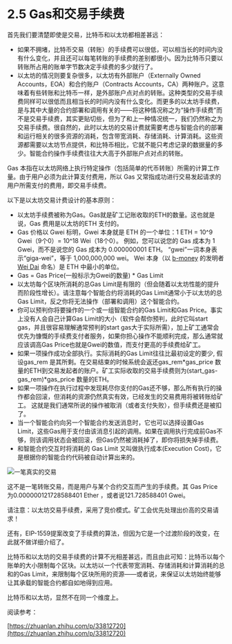 # 2.5 Gas和交易手续费

首先我们要清楚即使是交易，比特币和以太坊都相差甚远：

* 如果不拥堵，比特币交易（转账）的手续费可以很低，可以相当长的时间内没有什么变化，并且还可以每笔转账的手续费的差别都很小。因为比特币只要以转账所占用的账单字节数决定手续费的多少就行了。
* 以太坊的情况则要复杂很多，以太坊有外部账户（Externally Owned Accounts，EOA）和合约账户（Contracts Accounts，CA）两种账户。这意味着有些转账和比特币一样，是外部账户点对点的转账。这种类型的交易手续费同样可以很低而且相当长的时间内没有什么变化。而更多的以太坊手续费，是与其中大量的合约部署和调用有关的——将这种情况称之为“操作手续费”而不是交易手续费，其实更贴切些，但为了和上一种情况统一，我们仍然称之为交易手续费。很自然的，此时以太坊的交易计费就需要考虑与智能合约的部署和运行相关的很多资源的消耗，包含带宽消耗、存储消耗、计算消耗。这些资源都需要以太坊节点提供，和比特币相比，它就不能只考虑记录的数据量的多少。智能合约操作手续费往往大大高于外部账户点对点的转账。

Gas 本指在以太坊网络上执行特定操作（包括简单的代币转账）所需的计算工作量。由于用户必须为此计算支付费用，所以 Gas 又常指成功进行交易发起请求的用户所需支付的费用，即交易手续费。

以下是以太坊交易计费设计的基本原则：

* 以太坊手续费被称为Gas。Gas就是矿工记账收取的ETH的数量。这也就是说，Gas 费用是以太坊的ETH 支付的。
* Gas 价格以 Gwei 标明，Gwei 本身就是 ETH 的一个单位：1 ETH = 10^9 Gwei（9个0）= 10^18 Wei（18个0）。 例如，您可以说您的 Gas 成本为 1 Gwei，而不是说您的 Gas 成本为 0.000000001 ETH。 “gwei”一词本身表示“giga-wei”，等于 1,000,000,000 wei。 Wei 本身（以 [b-money](https://www.investopedia.com/terms/b/bmoney.asp) 的发明者 [Wei Dai](https://wikipedia.org/wiki/Wei\_Dai) 命名）是 ETH 中最小的单位。
* Gas = Gas Price(一般标示为Gwei的数量) \* Gas Limit
* 以太坊每个区块所消耗的总Gas Limit是有限的（但会随着以太坊性能的提升而阶段性增长）。请注意每个智能合约将消耗的Gas Limit通常小于以太坊的总Gas Limit，反之你将无法操作（部署和调用）这个智能合约。
* 你可以预判你将要操作的一个或一组智能合约的Gas Limit和Gas Price。事实上没有人会自己计算Gas Limit的大小（软件会帮你预判，此时它叫start gas，并且很容易理解通常预判的start gas大于实际所需），加上矿工通常会优先为慷慨的手续费支付者服务，如果你担心操作不能顺利完成，那么通常就应该调高Gas Price也就是Gwei的数值，而支付更高的手续费给矿工。
* 如果一项操作成功全部执行。实际消耗的Gas Limit往往比最初设定的要少, 假设gas\_rem 是其所剩。在交易结束的时候系统会返还gas\_rem\*gas\_price 数量的ETH到交易发起者的账户。矿工实际收取的交易手续费则为(start\_gas-gas\_rem)\*gas\_price 数量的ETH。
* 如果一项操作在执行过程中发现耗尽你支付的Gas还不够，那么所有执行的操作都会回滚，但消耗的资源仍然真实有效，已经发生的交易费用将被转账给矿工。 这就是我们通常所说的操作被取消（或者支付失败），但手续费还是被扣了。
* 当一个智能合约向另一个智能合约发送消息时，它也可以选择设置Gas Limit，这些Gas用于支付由该消息引起的调用。如果在调用执行完成前Gas不够，则该调用状态会被回滚，但Gas仍然被消耗掉了，即你将损失掉手续费。
* 和智能合约交互时将消耗的 Gas Limit 又叫做执行成本(Execution Cost)，它是根据你的智能合约代码被自动计算出来的。

![一笔真实的交易](../.gitbook/assets/2021-10-26\_a-transaction.png)

这不是一笔转账交易，而是用户与某个合约交互而产生的手续费。其 Gas Price 为0.000000121728588401 Ether ，或者说121.728588401 Gwei。

请注意：以太坊交易手续费，采用了竞价模式。矿工会优先处理出价高的交易请求！

还有，EIP-1559提案改变了手续费的算法，但因为它是一个过渡阶段的改变，在此就不做详细介绍了。

比特币和以太坊的交易手续费的计算不光相差甚远，而且由此可知：比特币以每个账单的大小限制每个区块。以太坊以一个代表带宽消耗、存储消耗和计算消耗的总和的Gas Limit，来限制每个区块所用的资源——或者说，来保证以太坊始终能够让其承载的智能合约都自如地得到应用。

比特币和以太坊，显然不在同一个维度上。

阅读参考：

[https://zhuanlan.zhihu.com/p/33812720](https://zhuanlan.zhihu.com/p/33812720)
